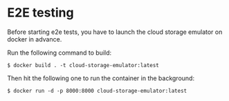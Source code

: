 # E2E testing

Before starting e2e tests, you have to launch the cloud storage emulator on docker in advance.

Run the following command to build:

```
$ docker build . -t cloud-storage-emulator:latest
```

Then hit the following one to run the container in the background:

```
$ docker run -d -p 8000:8000 cloud-storage-emulator:latest
```
